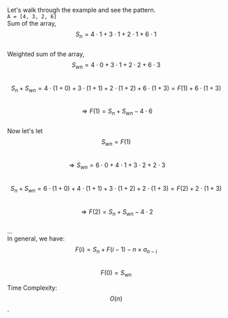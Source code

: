 Let's  walk through the example and see the pattern.  
`A = [4, 3, 2, 6]`  
Sum of the array, $$S_n  = 4 \cdot 1 + 3 \cdot 1 + 2 \cdot 1 + 6 \cdot 1 $$  
Weighted sum of the array, $$S_{wn} = 4 \cdot 0 + 3 \cdot 1 + 2 \cdot 2 + 6 \cdot 3 $$  
$$S_n + S_{wn} = 4 \cdot (1+0) + 3 \cdot (1+1) + 2 \cdot (1+2) + 6 \cdot (1+3) = F(1) + 6 \cdot (1+3) $$  
$$\Rightarrow F(1)  = S_n + S_{wn} - 4 \cdot 6 $$  
Now let's  let $$S_{wn} = F(1) $$  
$$\Rightarrow S_{wn} = 6 \cdot 0 + 4 \cdot 1 + 3 \cdot 2 + 2 \cdot 3  $$  
$$S_n + S_{wn} = 6 \cdot (1+0) + 4 \cdot (1+1) + 3 \cdot (1+2) + 2 \cdot (1+3) = F(2) + 2 \cdot (1+3) $$  
$$\Rightarrow F(2) = S_n + S_{wn} - 4 \cdot 2 $$  
...  
In general, we have:  
$$F(i) = S_n + F(i-1) - n \times a_{n-i}$$  
$$F(0) = S_{wn}$$  

Time Complexity: $$O(n)$$. 